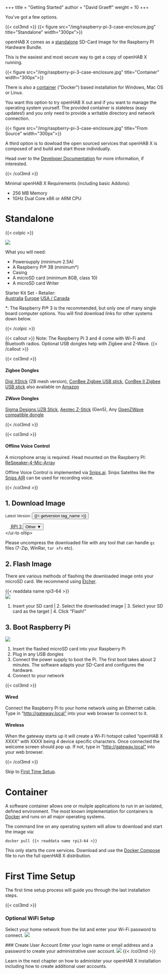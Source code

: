 +++
title = "Getting Started"
author = "David Graeff"
weight = 10
+++

You've got a few options.

{{< col3md >}}
{{< figure src="/img/raspberry-pi-3-case-enclosure.jpg" title="Standalone"  width="300px">}}

openHAB X comes as a [standalone](#standalone) SD-Card Image for the Raspberry PI Hardware Bundle.

This is the easiest and most secure way to get a copy of openHAB X running.

<split>

{{< figure src="/img/raspberry-pi-3-case-enclosure.jpg" title="Container"  width="300px">}}

There is also a [container](#container) ("Docker") based installation for Windows, Mac OS or Linux.

You want this option to try openHAB X out and if you want to manage the operating system yourself. The provided container is stateless (easy updates!) and you only need to provide a writable directory and network connection.

<split>

{{< figure src="/img/raspberry-pi-3-case-enclosure.jpg" title="From Source"  width="300px">}}

A third option is to dowload the open sourced services that openHAB X is composed of and build and start those individually.

Head over to the [Developer Documentation](/developer) for more information, if interested.

{{< /col3md >}}

Minimal openHAB X Requirements (including basic Addons):

* 256 MB Memory
* 1GHz Dual Core x86 or ARM CPU

# Standalone

{{< colpic >}}

<img src="/img/rasp-pi-3_-starterkit-1.jpg" style="" class="w-100">

<split>

What you will need:

* Powersupply (minimum 2.5A)
* A Raspberry Pi® 3B (minimum*)
* Casing
* A microSD card (minimum 8GB, class 10)
* A microSD card Writer

Starter Kit Set - Retailer:<br>
<a target="_blank" href="https://core-electronics.com.au/raspberry-pi-3-starter-kit-34285.html"
    class="btn btn-sm btn-outline-dark my-2">Australia</a>
<a target="_blank"
    href="https://www.amazon.de/Almost-Anything-Ltd-Raspberry-Offizielles/dp/B07CZLWPLF/ref=sr_1_20?ie=UTF8&keywords=raspberry%20pi%203&language=en_GB&qid=1559931725&s=gateway&sr=8-20"
    class="btn btn-sm btn-outline-dark my-2">Europe</a>
<a target="_blank"
    href="https://www.amazon.com/CanaKit-Raspberry-Complete-Starter-Kit/dp/B01C6Q2GSY/ref=sr_1_18?keywords=Raspberry+Pi&qid=1559931481&s=gateway&sr=8-18"
    class="btn btn-sm btn-outline-dark my-2">USA / Canada</a>
    
*: The Raspberry Pi® 3 is the recommended, but only one of many single board computer options. You will find download links for other systems down below.

{{< /colpic >}}

{{< callout >}}
Note: The Raspberry Pi 3 and 4 come with Wi-Fi and Bluetooth radios. Optional USB dongles help with Zigbee and Z-Wave.
{{< /callout >}}

{{< col3md >}}
<h4>Zigbee Dongles</h4>

[Digi XStick](https://www.digi.com/products/xbee-rf-solutions/boxed-rf-modems-adapters/xstick) (ZB mesh version),
[ConBee Zigbee USB stick](https://phoscon.de/conbee),
[ConBee II Zigbee USB stick](https://phoscon.de/en/conbee2) also available on [Amazon](https://www.amazon.com/dresden-elektronik-ConBee-Universal-Gateway/dp/B07PZ7ZHG5)

<split>

<h4>ZWave Dongles</h4>

[Sigma Designs UZB Stick](http://www.vesternet.com/z-wave-sigma-designs-usb-controller), [Aeotec Z-Stick](http://aeotec.com/z-wave-usb-stick) (Gen5), Any [OpenZWave compatible dongle](https://github.com/OpenZWave/open-zwave/wiki/Controller-Compatibility-List)

{{< /col3md >}}

{{< col3md >}}
#### Offline Voice Control

A microphone array is required. Head mounted on the Raspberry PI: [ReSpeaker-4-Mic-Array](https://www.seeedstudio.com/ReSpeaker-4-Mic-Array-for-Raspberry-Pi-p-2941.html)

Offline Voice Control is implemented via [Snips.ai](https://www.snips.ai).
Snips Satelites like the [Snips AIR](https://www.snips.ai) can be used for recording voice.

<split>

{{< /col3md >}}

## 1. Download Image
<small class="muted">Latest Version: <button class="btn-link contexthelp" id="version_tr"
        title="Context help">{{< getversion tag_name >}}</button></small>

<a href="{{< readdata browser_download_url rpi3-64 >}}" title="{{< readdata name rpi3-64 >}}"
    class="btn btn-dwnload">
    <img src="/img/raspberrypi.png" style="height: 1em" class="mr-2">
    <span>RPI 3</span>
</a>
<button class="btn btn-dwnload" id="download_tr" title="Context help">Other &#9660;</button>
<br>
<template data-popover="download_tr">
    <dl style="max-width: 500px">
        {{< listofdownloads >}}
    </dl>
</template>
<ui-tooltip target="download_tr"></ui-to oltip>
<template data-popover="version_tr">
    <dl style="max-width: 500px">
        {{< changelogs >}}
    </dl>
</template>
<ui-tooltip target="version_tr"></ui-tooltip>

Please uncompress the downloaded file with any tool that can handle `gz` files (7-Zip, WinRar, `tar xfv` etc).

## 2. Flash Image
There are various methods of flashing the downloaded image onto your microSD card. We recommend using <a href="https://www.balena.io/etcher/" target="_blank">Etcher</a>.

<div class="flashimage">
<div class="title">
{{< readdata name rpi3-64 >}}
</div>
<img src="/img/doc/etcher_screenshot.png">
</div>

1. Insert your SD card | 2. Select the downloaded image | 3. Select your SD card as the target | 4. Click “Flash!”

## 3. Boot Raspberry Pi

<img src="/img/doc/plug_in.png">

1. Insert the flashed microSD card into your Raspberry Pi
1. Plug in any USB dongles
1. Connect the power supply to boot the Pi. The first boot takes about 2 minutes. The software adapts your SD-Card and configures the hardware.
1. Connect to your network

{{< col3md >}}
#### Wired

Connect the Raspberry Pi to your home network using an Ethernet cable.
Type in “http://gateway.local” into your web browser to connect to it.

<split>

#### Wireless

When the gateway starts up it will create a Wi-Fi hotspot called “openHAB X XXXX” with XXXX being 4 device specific characters. Once connected the welcome screen should pop up. If not, type in “http://gateway.local” into your web browser.

{{< /col3md >}}

Skip to [First Time Setup](#first-time-setup).

# Container

A software container allows one or muliple applications to run in an isolated, defined environment.
The most known implementation for containers is [Docker](https://www.docker.io) and runs on all major operating systems. 

The command line on any operating system will allow to download and start the image via:

```
docker pull {{< readdata name rpi3-64 >}}
```

This only starts the core services. Download and use the [Docker Compose](https://example.com) file to run the full openHAB X distribution.

# First Time Setup

The first time setup process will guide you through the last installation steps.

{{< col3md >}}
### Optional WiFi Setup

Select your home network from the list and enter your Wi-Fi password to connect.
<img src="/img/features/connect_to_wifi.png">

<split>
### Create User Account
Enter your login name or email address and a password to create your administrative user account.

<img src="/img/features/create_account.png">
{{< /col3md >}}

Learn in the next chapter on how to administer your openHAB X installation including    how to create additional user accounts.
